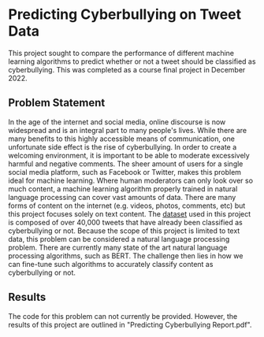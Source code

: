 # Predicting Cyberbullying on Tweet Data
This project sought to compare the performance of different machine learning algorithms to predict whether or not a tweet should be classified as cyberbullying. This was completed as a course final project in December 2022.

## Problem Statement
In the age of the internet and social media, online discourse is now widespread and is an integral part to many people's lives. While there are many benefits to this highly accessible means of communication, one unfortunate side effect is the rise of cyberbullying. In order to create a welcoming environment, it is important to be able to moderate excessively harmful and negative comments. The sheer amount of users for a single social media platform, such as Facebook or Twitter, makes this problem ideal for machine learning. Where human moderators can only look over so much content, a machine learning algorithm properly trained in natural language processing can cover vast amounts of data. There are many forms of content on the internet (e.g. videos, photos, comments, etc) but this project focuses solely on text content. The [dataset](https://www.kaggle.com/datasets/andrewmvd/cyberbullying-classification/data) used in this project is composed of over 40,000 tweets that have already been classified as cyberbullying or not. Because the scope of this project is limited to text data, this problem can be considered a natural language processing problem. There are currently many state of the art natural language processing algorithms, such as BERT. The challenge then lies in how we can fine-tune such algorithms to accurately classify content as cyberbullying or not.

## Results
The code for this problem can not currently be provided. However, the results of this project are outlined in "Predicting Cyberbullying Report.pdf".
